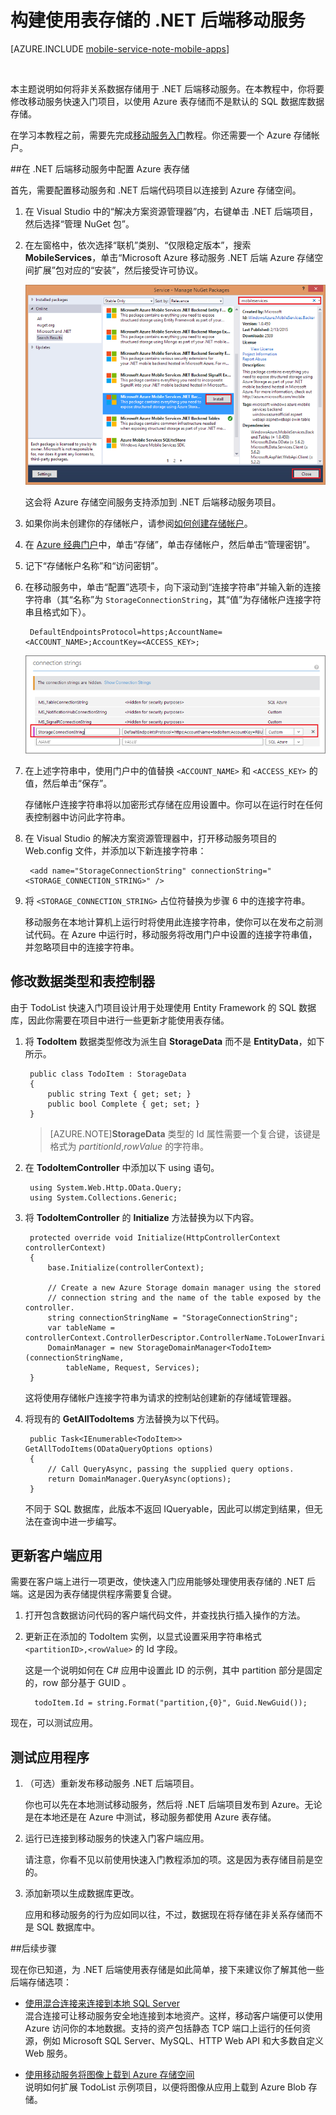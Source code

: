 <properties 
	pageTitle="构建使用表存储的 .NET 后端移动服务 | Azure 移动服务" 
	description="了解如何对 .NET 后端移动服务使用 Azure 表存储。" 
	services="mobile-services" 
	documentationCenter="" 
	authors="ggailey777" 
	manager="dwrede" 
	editor=""/>

<tags 
	ms.service="mobile-services" 
	ms.date="12/11/2015"
	wacn.date="01/29/2016"/>

# 构建使用表存储的 .NET 后端移动服务

[AZURE.INCLUDE [mobile-service-note-mobile-apps](../includes/mobile-services-note-mobile-apps.md)]

&nbsp;


本主题说明如何将非关系数据存储用于 .NET 后端移动服务。在本教程中，你将要修改移动服务快速入门项目，以使用 Azure 表存储而不是默认的 SQL 数据库数据存储。

在学习本教程之前，需要先完成[移动服务入门]教程。你还需要一个 Azure 存储帐户。

##在 .NET 后端移动服务中配置 Azure 表存储

首先，需要配置移动服务和 .NET 后端代码项目以连接到 Azure 存储空间。

1. 在 Visual Studio 中的“解决方案资源管理器”内，右键单击 .NET 后端项目，然后选择“管理 NuGet 包”。

2. 在左窗格中，依次选择“联机”类别、“仅限稳定版本”，搜索 **MobileServices**，单击“Microsoft Azure 移动服务 .NET 后端 Azure 存储空间扩展”包对应的“安装”，然后接受许可协议。

    ![](./media/mobile-services-dotnet-backend-store-data-table-storage/mobile-add-storage-nuget-package-dotnet.png)

  	这会将 Azure 存储空间服务支持添加到 .NET 后端移动服务项目。

3. 如果你尚未创建你的存储帐户，请参阅[如何创建存储帐户](/documentation/articles/storage-create-storage-account)。

4. 在 [Azure 经典门户]中，单击“存储”，单击存储帐户，然后单击“管理密钥”。

5. 记下“存储帐户名称”和“访问密钥”。
 
6. 在移动服务中，单击“配置”选项卡，向下滚动到“连接字符串”并输入新的连接字符串（其“名称”为 `StorageConnectionString`，其“值”为存储帐户连接字符串且格式如下）。

		DefaultEndpointsProtocol=https;AccountName=<ACCOUNT_NAME>;AccountKey=<ACCESS_KEY>;

	![](./media/mobile-services-dotnet-backend-store-data-table-storage/mobile-blob-storage-app-settings.png)

7. 在上述字符串中，使用门户中的值替换 `<ACCOUNT_NAME>` 和 `<ACCESS_KEY>` 的值，然后单击“保存”。

	存储帐户连接字符串将以加密形式存储在应用设置中。你可以在运行时在任何表控制器中访问此字符串。

8. 在 Visual Studio 的解决方案资源管理器中，打开移动服务项目的 Web.config 文件，并添加以下新连接字符串：

		<add name="StorageConnectionString" connectionString="<STORAGE_CONNECTION_STRING>" />

9. 将 `<STORAGE_CONNECTION_STRING>` 占位符替换为步骤 6 中的连接字符串。

	移动服务在本地计算机上运行时将使用此连接字符串，使你可以在发布之前测试代码。在 Azure 中运行时，移动服务将改用门户中设置的连接字符串值，并忽略项目中的连接字符串。

## <a name="modify-service"></a>修改数据类型和表控制器

由于 TodoList 快速入门项目设计用于处理使用 Entity Framework 的 SQL 数据库，因此你需要在项目中进行一些更新才能使用表存储。

1. 将 **TodoItem** 数据类型修改为派生自 **StorageData** 而不是 **EntityData**，如下所示。

	    public class TodoItem : StorageData
	    {
	        public string Text { get; set; }
	        public bool Complete { get; set; }
	    }

	>[AZURE.NOTE]**StorageData** 类型的 Id 属性需要一个复合键，该键是格式为 *partitionId*,*rowValue* 的字符串。

2. 在 **TodoItemController** 中添加以下 using 语句。

		using System.Web.Http.OData.Query;
		using System.Collections.Generic;

3. 将 **TodoItemController** 的 **Initialize** 方法替换为以下内容。

        protected override void Initialize(HttpControllerContext controllerContext)
        {
            base.Initialize(controllerContext);

            // Create a new Azure Storage domain manager using the stored 
            // connection string and the name of the table exposed by the controller.
            string connectionStringName = "StorageConnectionString";
            var tableName = controllerContext.ControllerDescriptor.ControllerName.ToLowerInvariant();
            DomainManager = new StorageDomainManager<TodoItem>(connectionStringName, 
                tableName, Request, Services);          
        }

	这将使用存储帐户连接字符串为请求的控制站创建新的存储域管理器。

3. 将现有的 **GetAllTodoItems** 方法替换为以下代码。

		public Task<IEnumerable<TodoItem>> GetAllTodoItems(ODataQueryOptions options)
        {
            // Call QueryAsync, passing the supplied query options.
            return DomainManager.QueryAsync(options);
        } 

	不同于 SQL 数据库，此版本不返回 IQueryable<TEntity>，因此可以绑定到结果，但无法在查询中进一步编写。

## 更新客户端应用

需要在客户端上进行一项更改，使快速入门应用能够处理使用表存储的 .NET 后端。这是因为表存储提供程序需要复合键。

1. 打开包含数据访问代码的客户端代码文件，并查找执行插入操作的方法。

2. 更新正在添加的 TodoItem 实例，以显式设置采用字符串格式 `<partitionID>,<rowValue>` 的 Id 字段。

	这是一个说明如何在 C# 应用中设置此 ID 的示例，其中 partition 部分是固定的，row 部分基于 GUID 。

		 todoItem.Id = string.Format("partition,{0}", Guid.NewGuid());

现在，可以测试应用。

## <a name="test-application"></a>测试应用程序

1. （可选）重新发布移动服务 .NET 后端项目。 
	
	你也可以先在本地测试移动服务，然后将 .NET 后端项目发布到 Azure。无论是在本地还是在 Azure 中测试，移动服务都使用 Azure 表存储。

2. 运行已连接到移动服务的快速入门客户端应用。

	请注意，你看不见以前使用快速入门教程添加的项。这是因为表存储目前是空的。

3. 添加新项以生成数据库更改。
 
	应用和移动服务的行为应如同以往，不过，数据现在将存储在非关系存储而不是 SQL 数据库中。

##后续步骤

现在你已知道，为 .NET 后端使用表存储是如此简单，接下来建议你了解其他一些后端存储选项：

+ [使用混合连接来连接到本地 SQL Server](/documentation/articles/mobile-services-dotnet-backend-hybrid-connections-get-started)</br>混合连接可让移动服务安全地连接到本地资产。这样，移动客户端便可以使用 Azure 访问你的本地数据。支持的资产包括静态 TCP 端口上运行的任何资源，例如 Microsoft SQL Server、MySQL、HTTP Web API 和大多数自定义 Web 服务。

+ [使用移动服务将图像上载到 Azure 存储空间](/documentation/articles/mobile-services-dotnet-backend-windows-store-dotnet-upload-data-blob-storaged)</br>说明如何扩展 TodoList 示例项目，以便将图像从应用上载到 Azure Blob 存储。

<!-- Anchors. -->
[Create a non-relational store]: #create-store
[Modify data and controllers]: #modify-service
[Test the application]: #test-application


<!-- Images. -->


<!-- URLs. -->
[移动服务入门]: /documentation/articles/mobile-services-dotnet-backend-windows-store-dotnet-get-started
[Azure 经典门户]: https://manage.windowsazure.cn/
[What is the Table Service]: /documentation/articles/storage-dotnet-how-to-use-tables/#what-is
[MongoLab Add-on Page]: /gallery/store/mongolab/mongolab
 

<!---HONumber=Mooncake_0118_2016-->